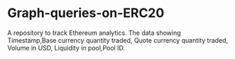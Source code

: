 # Graph-queries-on-ERC20
A repository to track Ethereum analytics.
The data showing Timestamp,Base currency quantity traded, Quote currency quantity traded, Volume in USD, Liquidity in pool,Pool ID.
